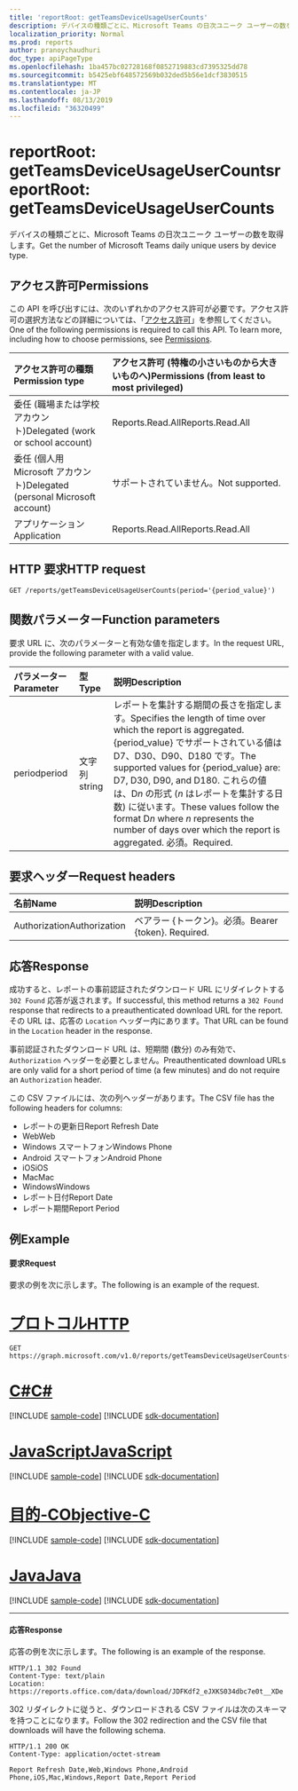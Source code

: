 ```yaml
---
title: 'reportRoot: getTeamsDeviceUsageUserCounts'
description: デバイスの種類ごとに、Microsoft Teams の日次ユニーク ユーザーの数を取得します。
localization_priority: Normal
ms.prod: reports
author: pranoychaudhuri
doc_type: apiPageType
ms.openlocfilehash: 1ba457bc02728168f0852719883cd7395325dd78
ms.sourcegitcommit: b5425ebf648572569b032ded5b56e1dcf3830515
ms.translationtype: MT
ms.contentlocale: ja-JP
ms.lasthandoff: 08/13/2019
ms.locfileid: "36320499"
---
```

# <a name="reportroot-getteamsdeviceusageusercounts"></a><span data-ttu-id="66b0d-103">reportRoot: getTeamsDeviceUsageUserCounts</span><span class="sxs-lookup"><span data-stu-id="66b0d-103">reportRoot: getTeamsDeviceUsageUserCounts</span></span>

<span data-ttu-id="66b0d-104">デバイスの種類ごとに、Microsoft Teams の日次ユニーク ユーザーの数を取得します。</span><span class="sxs-lookup"><span data-stu-id="66b0d-104">Get the number of Microsoft Teams daily unique users by device type.</span></span>

## <a name="permissions"></a><span data-ttu-id="66b0d-105">アクセス許可</span><span class="sxs-lookup"><span data-stu-id="66b0d-105">Permissions</span></span>

<span data-ttu-id="66b0d-p101">この API を呼び出すには、次のいずれかのアクセス許可が必要です。アクセス許可の選択方法などの詳細については、「[アクセス許可](/graph/permissions-reference)」を参照してください。</span><span class="sxs-lookup"><span data-stu-id="66b0d-p101">One of the following permissions is required to call this API. To learn more, including how to choose permissions, see [Permissions](/graph/permissions-reference).</span></span>

| <span data-ttu-id="66b0d-108">アクセス許可の種類</span><span class="sxs-lookup"><span data-stu-id="66b0d-108">Permission type</span></span>                        | <span data-ttu-id="66b0d-109">アクセス許可 (特権の小さいものから大きいものへ)</span><span class="sxs-lookup"><span data-stu-id="66b0d-109">Permissions (from least to most privileged)</span></span> |
| :------------------------------------- | :--------------------------------------- |
| <span data-ttu-id="66b0d-110">委任 (職場または学校アカウント)</span><span class="sxs-lookup"><span data-stu-id="66b0d-110">Delegated (work or school account)</span></span>     | <span data-ttu-id="66b0d-111">Reports.Read.All</span><span class="sxs-lookup"><span data-stu-id="66b0d-111">Reports.Read.All</span></span>                         |
| <span data-ttu-id="66b0d-112">委任 (個人用 Microsoft アカウント)</span><span class="sxs-lookup"><span data-stu-id="66b0d-112">Delegated (personal Microsoft account)</span></span> | <span data-ttu-id="66b0d-113">サポートされていません。</span><span class="sxs-lookup"><span data-stu-id="66b0d-113">Not supported.</span></span>                           |
| <span data-ttu-id="66b0d-114">アプリケーション</span><span class="sxs-lookup"><span data-stu-id="66b0d-114">Application</span></span>                            | <span data-ttu-id="66b0d-115">Reports.Read.All</span><span class="sxs-lookup"><span data-stu-id="66b0d-115">Reports.Read.All</span></span>                         |

## <a name="http-request"></a><span data-ttu-id="66b0d-116">HTTP 要求</span><span class="sxs-lookup"><span data-stu-id="66b0d-116">HTTP request</span></span>

<!-- { "blockType": "ignored" } -->

```http
GET /reports/getTeamsDeviceUsageUserCounts(period='{period_value}')
```

## <a name="function-parameters"></a><span data-ttu-id="66b0d-117">関数パラメーター</span><span class="sxs-lookup"><span data-stu-id="66b0d-117">Function parameters</span></span>

<span data-ttu-id="66b0d-118">要求 URL に、次のパラメーターと有効な値を指定します。</span><span class="sxs-lookup"><span data-stu-id="66b0d-118">In the request URL, provide the following parameter with a valid value.</span></span>

| <span data-ttu-id="66b0d-119">パラメーター</span><span class="sxs-lookup"><span data-stu-id="66b0d-119">Parameter</span></span> | <span data-ttu-id="66b0d-120">型</span><span class="sxs-lookup"><span data-stu-id="66b0d-120">Type</span></span>   | <span data-ttu-id="66b0d-121">説明</span><span class="sxs-lookup"><span data-stu-id="66b0d-121">Description</span></span>                              |
| :-------- | :----- | :--------------------------------------- |
| <span data-ttu-id="66b0d-122">period</span><span class="sxs-lookup"><span data-stu-id="66b0d-122">period</span></span>    | <span data-ttu-id="66b0d-123">文字列</span><span class="sxs-lookup"><span data-stu-id="66b0d-123">string</span></span> | <span data-ttu-id="66b0d-124">レポートを集計する期間の長さを指定します。</span><span class="sxs-lookup"><span data-stu-id="66b0d-124">Specifies the length of time over which the report is aggregated.</span></span> <span data-ttu-id="66b0d-125">{period_value} でサポートされている値は D7、D30、D90、D180 です。</span><span class="sxs-lookup"><span data-stu-id="66b0d-125">The supported values for {period_value} are: D7, D30, D90, and D180.</span></span> <span data-ttu-id="66b0d-126">これらの値は、D*n* の形式 (*n* はレポートを集計する日数) に従います。</span><span class="sxs-lookup"><span data-stu-id="66b0d-126">These values follow the format D*n* where *n* represents the number of days over which the report is aggregated.</span></span> <span data-ttu-id="66b0d-127">必須。</span><span class="sxs-lookup"><span data-stu-id="66b0d-127">Required.</span></span> |

## <a name="request-headers"></a><span data-ttu-id="66b0d-128">要求ヘッダー</span><span class="sxs-lookup"><span data-stu-id="66b0d-128">Request headers</span></span>

| <span data-ttu-id="66b0d-129">名前</span><span class="sxs-lookup"><span data-stu-id="66b0d-129">Name</span></span>          | <span data-ttu-id="66b0d-130">説明</span><span class="sxs-lookup"><span data-stu-id="66b0d-130">Description</span></span>               |
| :------------ | :------------------------ |
| <span data-ttu-id="66b0d-131">Authorization</span><span class="sxs-lookup"><span data-stu-id="66b0d-131">Authorization</span></span> | <span data-ttu-id="66b0d-p103">ベアラー {トークン}。必須。</span><span class="sxs-lookup"><span data-stu-id="66b0d-p103">Bearer {token}. Required.</span></span> |

## <a name="response"></a><span data-ttu-id="66b0d-134">応答</span><span class="sxs-lookup"><span data-stu-id="66b0d-134">Response</span></span>

<span data-ttu-id="66b0d-135">成功すると、レポートの事前認証されたダウンロード URL にリダイレクトする `302 Found` 応答が返されます。</span><span class="sxs-lookup"><span data-stu-id="66b0d-135">If successful, this method returns a `302 Found` response that redirects to a preauthenticated download URL for the report.</span></span> <span data-ttu-id="66b0d-136">その URL は、応答の `Location` ヘッダー内にあります。</span><span class="sxs-lookup"><span data-stu-id="66b0d-136">That URL can be found in the `Location` header in the response.</span></span>

<span data-ttu-id="66b0d-137">事前認証されたダウンロード URL は、短期間 (数分) のみ有効で、`Authorization` ヘッダーを必要としません。</span><span class="sxs-lookup"><span data-stu-id="66b0d-137">Preauthenticated download URLs are only valid for a short period of time (a few minutes) and do not require an `Authorization` header.</span></span>

<span data-ttu-id="66b0d-138">この CSV ファイルには、次の列ヘッダーがあります。</span><span class="sxs-lookup"><span data-stu-id="66b0d-138">The CSV file has the following headers for columns:</span></span>

- <span data-ttu-id="66b0d-139">レポートの更新日</span><span class="sxs-lookup"><span data-stu-id="66b0d-139">Report Refresh Date</span></span>
- <span data-ttu-id="66b0d-140">Web</span><span class="sxs-lookup"><span data-stu-id="66b0d-140">Web</span></span>
- <span data-ttu-id="66b0d-141">Windows スマートフォン</span><span class="sxs-lookup"><span data-stu-id="66b0d-141">Windows Phone</span></span>
- <span data-ttu-id="66b0d-142">Android スマートフォン</span><span class="sxs-lookup"><span data-stu-id="66b0d-142">Android Phone</span></span>
- <span data-ttu-id="66b0d-143">iOS</span><span class="sxs-lookup"><span data-stu-id="66b0d-143">iOS</span></span>
- <span data-ttu-id="66b0d-144">Mac</span><span class="sxs-lookup"><span data-stu-id="66b0d-144">Mac</span></span>
- <span data-ttu-id="66b0d-145">Windows</span><span class="sxs-lookup"><span data-stu-id="66b0d-145">Windows</span></span>
- <span data-ttu-id="66b0d-146">レポート日付</span><span class="sxs-lookup"><span data-stu-id="66b0d-146">Report Date</span></span>
- <span data-ttu-id="66b0d-147">レポート期間</span><span class="sxs-lookup"><span data-stu-id="66b0d-147">Report Period</span></span>

## <a name="example"></a><span data-ttu-id="66b0d-148">例</span><span class="sxs-lookup"><span data-stu-id="66b0d-148">Example</span></span>

#### <a name="request"></a><span data-ttu-id="66b0d-149">要求</span><span class="sxs-lookup"><span data-stu-id="66b0d-149">Request</span></span>

<span data-ttu-id="66b0d-150">要求の例を次に示します。</span><span class="sxs-lookup"><span data-stu-id="66b0d-150">The following is an example of the request.</span></span>


# <a name="httptabhttp"></a>[<span data-ttu-id="66b0d-151">プロトコル</span><span class="sxs-lookup"><span data-stu-id="66b0d-151">HTTP</span></span>](#tab/http)
<!-- {
  "blockType": "request",
  "name": "reportroot_getteamsdeviceusageusercounts"
}-->

```http
GET https://graph.microsoft.com/v1.0/reports/getTeamsDeviceUsageUserCounts(period='D7')
```
# <a name="ctabcsharp"></a>[<span data-ttu-id="66b0d-152">C#</span><span class="sxs-lookup"><span data-stu-id="66b0d-152">C#</span></span>](#tab/csharp)
[!INCLUDE [sample-code](../includes/snippets/csharp/reportroot-getteamsdeviceusageusercounts-csharp-snippets.md)]
[!INCLUDE [sdk-documentation](../includes/snippets/snippets-sdk-documentation-link.md)]

# <a name="javascripttabjavascript"></a>[<span data-ttu-id="66b0d-153">JavaScript</span><span class="sxs-lookup"><span data-stu-id="66b0d-153">JavaScript</span></span>](#tab/javascript)
[!INCLUDE [sample-code](../includes/snippets/javascript/reportroot-getteamsdeviceusageusercounts-javascript-snippets.md)]
[!INCLUDE [sdk-documentation](../includes/snippets/snippets-sdk-documentation-link.md)]

# <a name="objective-ctabobjc"></a>[<span data-ttu-id="66b0d-154">目的-C</span><span class="sxs-lookup"><span data-stu-id="66b0d-154">Objective-C</span></span>](#tab/objc)
[!INCLUDE [sample-code](../includes/snippets/objc/reportroot-getteamsdeviceusageusercounts-objc-snippets.md)]
[!INCLUDE [sdk-documentation](../includes/snippets/snippets-sdk-documentation-link.md)]

# <a name="javatabjava"></a>[<span data-ttu-id="66b0d-155">Java</span><span class="sxs-lookup"><span data-stu-id="66b0d-155">Java</span></span>](#tab/java)
[!INCLUDE [sample-code](../includes/snippets/java/reportroot-getteamsdeviceusageusercounts-java-snippets.md)]
[!INCLUDE [sdk-documentation](../includes/snippets/snippets-sdk-documentation-link.md)]

---


#### <a name="response"></a><span data-ttu-id="66b0d-156">応答</span><span class="sxs-lookup"><span data-stu-id="66b0d-156">Response</span></span>

<span data-ttu-id="66b0d-157">応答の例を次に示します。</span><span class="sxs-lookup"><span data-stu-id="66b0d-157">The following is an example of the response.</span></span>

<!-- {
  "blockType": "response",
  "truncated": true,
  "@odata.type": "microsoft.graph.report"
} -->

```http
HTTP/1.1 302 Found
Content-Type: text/plain
Location: https://reports.office.com/data/download/JDFKdf2_eJXKS034dbc7e0t__XDe
```

<span data-ttu-id="66b0d-158">302 リダイレクトに従うと、ダウンロードされる CSV ファイルは次のスキーマを持つことになります。</span><span class="sxs-lookup"><span data-stu-id="66b0d-158">Follow the 302 redirection and the CSV file that downloads will have the following schema.</span></span>

<!-- { "blockType": "ignored" } --> 

```http
HTTP/1.1 200 OK
Content-Type: application/octet-stream

Report Refresh Date,Web,Windows Phone,Android Phone,iOS,Mac,Windows,Report Date,Report Period
```
<!-- uuid: 8fcb5dbc-d5aa-4681-8e31-b001d5168d79 
2015-10-25 14:57:30 UTC -->
<!-- {
  "type": "#page.annotation",
  "description": "Example",
  "keywords": "",
  "section": "documentation",
  "tocPath": "",
  "suppressions": [
  ]
}-->
